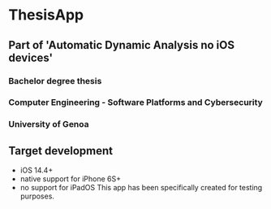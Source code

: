 # ThesisApp
## Part of 'Automatic Dynamic Analysis no iOS devices'
### Bachelor degree thesis
### Computer Engineering - Software Platforms and Cybersecurity
### University of Genoa
## Target development
* iOS 14.4+
* native support for iPhone 6S+
* no support for iPadOS
This app has been specifically created for testing purposes.

